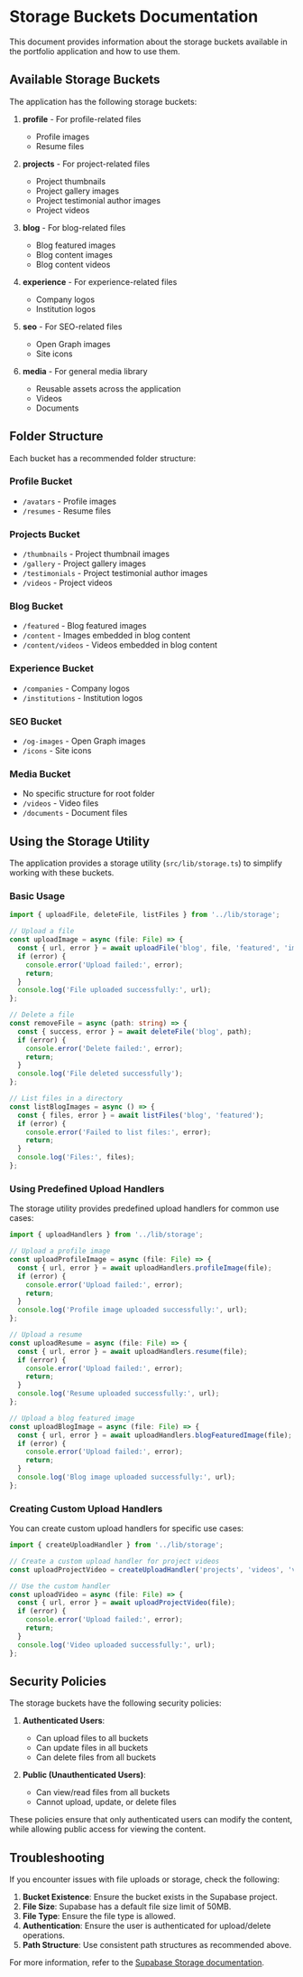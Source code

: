 # Storage Buckets Documentation

This document provides information about the storage buckets available in the portfolio application and how to use them.

## Available Storage Buckets

The application has the following storage buckets:

1. **profile** - For profile-related files
   - Profile images
   - Resume files

2. **projects** - For project-related files
   - Project thumbnails
   - Project gallery images
   - Project testimonial author images
   - Project videos

3. **blog** - For blog-related files
   - Blog featured images
   - Blog content images
   - Blog content videos

4. **experience** - For experience-related files
   - Company logos
   - Institution logos

5. **seo** - For SEO-related files
   - Open Graph images
   - Site icons

6. **media** - For general media library
   - Reusable assets across the application
   - Videos
   - Documents

## Folder Structure

Each bucket has a recommended folder structure:

### Profile Bucket

- `/avatars` - Profile images
- `/resumes` - Resume files

### Projects Bucket

- `/thumbnails` - Project thumbnail images
- `/gallery` - Project gallery images
- `/testimonials` - Project testimonial author images
- `/videos` - Project videos

### Blog Bucket

- `/featured` - Blog featured images
- `/content` - Images embedded in blog content
- `/content/videos` - Videos embedded in blog content

### Experience Bucket

- `/companies` - Company logos
- `/institutions` - Institution logos

### SEO Bucket

- `/og-images` - Open Graph images
- `/icons` - Site icons

### Media Bucket

- No specific structure for root folder
- `/videos` - Video files
- `/documents` - Document files

## Using the Storage Utility

The application provides a storage utility (`src/lib/storage.ts`) to simplify working with these buckets.

### Basic Usage

```typescript
import { uploadFile, deleteFile, listFiles } from '../lib/storage';

// Upload a file
const uploadImage = async (file: File) => {
  const { url, error } = await uploadFile('blog', file, 'featured', 'image');
  if (error) {
    console.error('Upload failed:', error);
    return;
  }
  console.log('File uploaded successfully:', url);
};

// Delete a file
const removeFile = async (path: string) => {
  const { success, error } = await deleteFile('blog', path);
  if (error) {
    console.error('Delete failed:', error);
    return;
  }
  console.log('File deleted successfully');
};

// List files in a directory
const listBlogImages = async () => {
  const { files, error } = await listFiles('blog', 'featured');
  if (error) {
    console.error('Failed to list files:', error);
    return;
  }
  console.log('Files:', files);
};
```

### Using Predefined Upload Handlers

The storage utility provides predefined upload handlers for common use cases:

```typescript
import { uploadHandlers } from '../lib/storage';

// Upload a profile image
const uploadProfileImage = async (file: File) => {
  const { url, error } = await uploadHandlers.profileImage(file);
  if (error) {
    console.error('Upload failed:', error);
    return;
  }
  console.log('Profile image uploaded successfully:', url);
};

// Upload a resume
const uploadResume = async (file: File) => {
  const { url, error } = await uploadHandlers.resume(file);
  if (error) {
    console.error('Upload failed:', error);
    return;
  }
  console.log('Resume uploaded successfully:', url);
};

// Upload a blog featured image
const uploadBlogImage = async (file: File) => {
  const { url, error } = await uploadHandlers.blogFeaturedImage(file);
  if (error) {
    console.error('Upload failed:', error);
    return;
  }
  console.log('Blog image uploaded successfully:', url);
};
```

### Creating Custom Upload Handlers

You can create custom upload handlers for specific use cases:

```typescript
import { createUploadHandler } from '../lib/storage';

// Create a custom upload handler for project videos
const uploadProjectVideo = createUploadHandler('projects', 'videos', 'video');

// Use the custom handler
const uploadVideo = async (file: File) => {
  const { url, error } = await uploadProjectVideo(file);
  if (error) {
    console.error('Upload failed:', error);
    return;
  }
  console.log('Video uploaded successfully:', url);
};
```

## Security Policies

The storage buckets have the following security policies:

1. **Authenticated Users**:
   - Can upload files to all buckets
   - Can update files in all buckets
   - Can delete files from all buckets

2. **Public (Unauthenticated Users)**:
   - Can view/read files from all buckets
   - Cannot upload, update, or delete files

These policies ensure that only authenticated users can modify the content, while allowing public access for viewing the content.

## Troubleshooting

If you encounter issues with file uploads or storage, check the following:

1. **Bucket Existence**: Ensure the bucket exists in the Supabase project.
2. **File Size**: Supabase has a default file size limit of 50MB.
3. **File Type**: Ensure the file type is allowed.
4. **Authentication**: Ensure the user is authenticated for upload/delete operations.
5. **Path Structure**: Use consistent path structures as recommended above.

For more information, refer to the [Supabase Storage documentation](https://supabase.com/docs/guides/storage).
